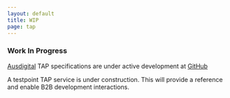 ```yaml
---
layout: default
title: WIP
page: tap
---
```

### Work In Progress

[Ausdigital](http://ausdigital.org) TAP specifications are under active development at [GitHub](https://github.com/ausdigital/ausdigital-tap)

A testpoint TAP service is under construction. This will provide a reference and enable B2B development interactions.